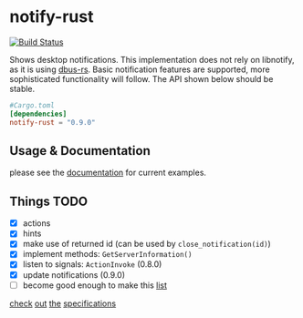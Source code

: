# notify-rust

[![Build Status](https://travis-ci.org/hoodie/notify-rust.svg?branch=master)](https://travis-ci.org/hoodie/notify-rust)

Shows desktop notifications.
This implementation does not rely on libnotify, as it is using [dbus-rs](https://github.com/diwic/dbus-rs/).
Basic notification features are supported, more sophisticated functionality will follow.
The API shown below should be stable.


```toml
#Cargo.toml
[dependencies]
notify-rust = "0.9.0"
```

## Usage & Documentation
please see the [documentation](http://hoodie.github.io/notify-rust/) for current examples.

## Things TODO

* [x] actions
* [x] hints
* [x] make use of returned id (can be used by `close_notification(id)`)
* [x] implement methods: `GetServerInformation()`
* [x] listen to signals: `ActionInvoke` (0.8.0)
* [x] update notifications (0.9.0)
* [ ] become good enough to make this [list](https://wiki.archlinux.org/index.php/Desktop_notifications#Usage_in_programming)

[check](http://www.galago-project.org/specs/notification/0.9/index.html)
[out](https://developer.gnome.org/notification-spec/)
[the](https://wiki.ubuntu.com/NotifyOSD)
[specifications](https://wiki.archlinux.org/index.php/Desktop_notifications)
